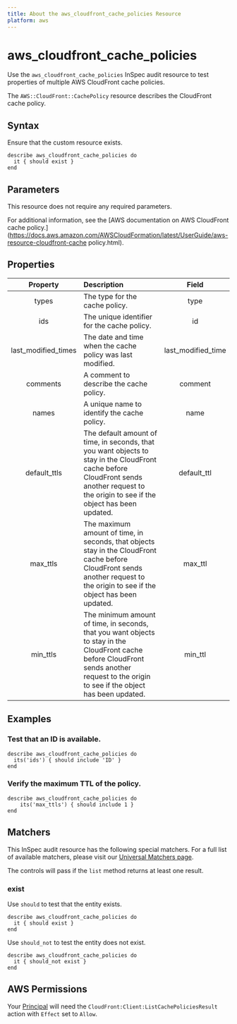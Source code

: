 ```yaml
---
title: About the aws_cloudfront_cache_policies Resource
platform: aws
---
```


# aws_cloudfront_cache_policies

Use the `aws_cloudfront_cache_policies` InSpec audit resource to test properties of multiple AWS CloudFront cache policies.

The `AWS::CloudFront::CachePolicy` resource describes the CloudFront cache policy.

## Syntax

Ensure that the custom resource exists.

    describe aws_cloudfront_cache_policies do
      it { should exist }
    end

## Parameters

This resource does not require any required parameters.

For additional information, see the [AWS documentation on AWS CloudFront cache policy.](https://docs.aws.amazon.com/AWSCloudFormation/latest/UserGuide/aws-resource-cloudfront-cache policy.html).

## Properties

| Property  | Description | Field |
| :---: | :--- | :---: |
| types | The type for the cache policy. | type |
| ids | The unique identifier for the cache policy. | id |
| last_modified_times | The date and time when the cache policy was last modified. | last_modified_time |
| comments | A comment to describe the cache policy. | comment |
| names | A unique name to identify the cache policy. | name |
| default_ttls | The default amount of time, in seconds, that you want objects to stay in the CloudFront cache before CloudFront sends another request to the origin to see if the object has been updated. | default_ttl |
| max_ttls | The maximum amount of time, in seconds, that objects stay in the CloudFront cache before CloudFront sends another request to the origin to see if the object has been updated. | max_ttl |
| min_ttls | The minimum amount of time, in seconds, that you want objects to stay in the CloudFront cache before CloudFront sends another request to the origin to see if the object has been updated. | min_ttl |

## Examples

### Test that an ID is available.

    describe aws_cloudfront_cache_policies do
      its('ids') { should include 'ID' }
    end

### Verify the maximum TTL of the policy.

    describe aws_cloudfront_cache_policies do
        its('max_ttls') { should include 1 }
    end

## Matchers

This InSpec audit resource has the following special matchers. For a full list of available matchers, please visit our [Universal Matchers page](https://www.inspec.io/docs/reference/matchers/).

The controls will pass if the `list` method returns at least one result.

### exist

Use `should` to test that the entity exists.

    describe aws_cloudfront_cache_policies do
      it { should exist }
    end

Use `should_not` to test the entity does not exist.

    describe aws_cloudfront_cache_policies do
      it { should_not exist }
    end

## AWS Permissions

Your [Principal](https://docs.aws.amazon.com/IAM/latest/UserGuide/intro-structure.html#intro-structure-principal) will need the `CloudFront:Client:ListCachePoliciesResult` action with `Effect` set to `Allow`.
